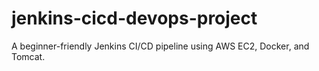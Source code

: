 # jenkins-cicd-devops-project
A beginner-friendly Jenkins CI/CD pipeline using AWS EC2, Docker, and Tomcat.

